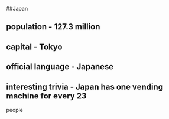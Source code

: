 ##Japan
## population - 127.3 million


## capital - Tokyo

 
## official language - Japanese


## interesting trivia - Japan has one vending machine for every 23 
people



